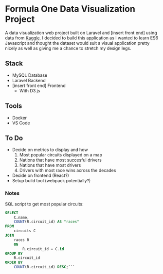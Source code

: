 # Formula One Data Visualization Project
A data visualization web project built on Laravel and [insert front end] using data from [Kaggle](https://www.kaggle.com/cjgdev/formula-1-race-data-19502017). I decided to build this application as I wanted to learn ES6 Javascript and thought the dataset would suit a visual application pretty nicely as well as giving me a chance to stretch my design legs.

## Stack
- MySQL Database
- Laravel Backend
- [insert front end] Frontend
    - With D3.js

## Tools
- Docker
- VS Code

## To Do
- Decide on metrics to display and how
    1. Most popular circuits displayed on a map
    2. Nations that have most succesful drivers
    3. Nations that have most drivers
    4. Drivers with most race wins across the decades
- Decide on frontend (React?)
- Setup build tool (webpack potentially?)

### Notes
SQL script to get most popular circuits:
```SQL
SELECT
	C.name,
	COUNT(R.circuit_id) AS "races"
FROM
	circuits C
JOIN
	races R
	ON
		R.circuit_id = C.id
GROUP BY
	R.circuit_id
ORDER BY
	COUNT(R.circuit_id) DESC;```
